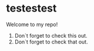 # testestest

Welcome to my repo!

1. Don`t forget to check this out. 
2. Don`t forget to check that out. 
